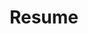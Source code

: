 ---
title: "Resume"
layout: "resume"
resume:
  name: "Justin Hung-Shin Lin"
  email: "justin.linhs@pm.me"
  github: "https://github.com/lancatlin"
  website: "https://wancat.cc"

  education:
    - school: "National Taipei University of Technology"
      department: "Intelligent Automation Engineering"
      school_url: "https://www-en.ntut.edu.tw/"
      department_url: "https://iae.ntut.edu.tw/index.php?Lang=en"
      period: "2019 - 2024"

  honors:
    - title: "International ICT Innovative Services Awards 2023"
      url: "https://innoserve.tca.org.tw/"
      content: |
        **2nd Place** in the competition with the project [Linux Odyssey](https://linuxodyssey.xyz)
    - title: "g0v sch001 4th Project Incubation Competition 2023"
      url: "https://sch001.g0v.tw/dash/brd/sch001-2023/list"
      content: |
        **Top prize** in the competition with the project [Linux Odyssey](https://linuxodyssey.xyz)
    - title: "Creative Competition in Mechatronics, Artificial Intelligence & Electric Vehicle for Higher Education Institutes 2021"
      url: "https://www.chengde.org.tw/"
      content: |
        **Honorable mention** with the project EyeDrone

  work_experiences:
    - company: "LikeCoin"
      company_url: "https://about.like.co"
      position: "Fullstack Developer"
      location: "Global (Remote)"
      period: "Mar. 2022 - Aug. 2022"
      projects:
        - name: "LikeChain Indexer"
          url: "https://github.com/likecoin/likecoin-chain-tx-indexer"
          description: "Indexes on-chain data into a database and provides a SQL-based API. Golang, Gin, PostgreSQL."
        - name: "ISCN Browser"
          url: "https://github.com/likecoin/iscn-browser"
          description: "Browses ISCN records on the LikeCoin chain. NuxtJS, Web3."
        - name: "LikeCoin Discord Bot"
          url: "https://github.com/likecoin/likecoin-discord-bot"
          description: "Donates LIKE to a message, publishes a message to depub.space in Discord. NodeJS, NuxtJS, Web3."
        - name: "NFT Dashboard"
          url: "https://github.com/likecoin/likecoin-nft-dashboard"
          description: "A dashboard for NFT statistics on the LikeCoin chain. VueJS, Web3."

    - company: "IBM"
      company_url: "https://ibm.com"
      position: "Backend Developer Intern"
      location: "Taipei, Taiwan"
      period: "Nov. 2021 - Feb. 2022"
      projects:
        - name: "Untranslated String Detection Tool"
          description: "A deep-learning-based, untranslated hard-coded string detection tool."
        - name: "CI/CD Workflow"
          description: "Set up a Jenkins CI/CD workflow for a NodeJS and AngularJS project."
        - name: "Automatic Deployment"
          description: "Automatically published GitHub releases with compiled executable files by Git tag."

  projects:
    - name: "LinuxOdyssey.xyz"
      url: "https://linuxodyssey.xyz"
      role: "Team Leader / Fullstack Developer / DevOps Engineer"
      period: "Jul. 2023 - Present"
      tech: "TypeScript / VueJS / Docker / MongoDB / WebSocket / TailwindCSS"
      description: "An interactive terminal teaching website tailored for beginners in programming and Linux, introducing a gamified learning experience to turn Linux command learning into an engaging activity."
      achievements:
        - "Provides a Docker-based development environment for users to practice Linux commands without installing Linux. Uses WebSocket to implement a real-time terminal on the website."
        - "Managed DevOps workflows with GitHub Actions for continuous integration and deployment, maintaining high code quality and facilitating agile development practices."
        - "Tested by 180 junior high students who had no experience in programming or Linux. 60% of them were able to use the terminal to complete the tasks without any help."

    - name: "EyeDrone"
      url: ""
      role: ""
      period: "May. 2021 - Nov. 2021"
      tech: "Python / Django / ReactJS / Scikit-Learn"
      description: "A water pollution analyzing system using drones and multispectrometers."
      achievements:
        - "Using the photos taken by drones to build a pollution model."
        - "Developed the RESTful API to integrate the image processing algorithm and database."

    - name: "FeverPass"
      url: "https://github.com/Linchpins-team/fever-pass"
      role: "Co-Founder / Backend Developer"
      period: "Feb. 2020 - Apr. 2020"
      tech: "Go / Vanilla JS / MySQL"
      description: "A body temperature registration system for COVID-19."
      achievements:
        - "Used by Taichung First Senior High School and Guoguang Laboratory School."
        - "Served 1,800 registered students and saved 360,000 pieces of paper."

    - name: "indieveloper (indie.tw)"
      url: "https://indie.tw"
      role: ""
      period: "Jan. 2023 - Present"
      tech: "YouTube"
      description: "A YouTube channel promoting free and open-source software and self-hosting."
      achievements:
        - "Empowers everyone with the ability to set up their own server."
        - "Achieved over 4,000 subscriptions within the first month."

  special_experiences:
    - name: "Liker.Social"
      url: "https://liker.social"
      role: "Founder & Executive Director"
      period: "Jan. 2020 - Apr. 2021"
      description: "Social Platform for the LikeCoin Community"
      achievements:
        - "Raised $100K in LikeCoin to start up a Mastodon instance for the LikeCoin community."
        - "1.8K registered users."

  publications:
    - title: "A Effective Algorithm for Skew Correction in Text Images"
      url: "https://ieeexplore.ieee.org/document/9605083"
      authors: "C. -T. Chuang and H. -S. Lin"
      conference: "2021 International Conference on Fuzzy Theory and Its Applications (iFUZZY)"
      year: "2021"
      pages: "1-5"
      doi: "10.1109/iFUZZY53132.2021.9605083"

  skills:
    languages: "TypeScript, JavaScript, Go, Python"
    frameworks: "Vue, React, Nuxt, Django, TensorFlow"
    databases: "PostgreSQL, MySQL, MongoDB"
    devops: "GitHub Actions, Linux, Docker, Jenkins, Proxmox"
--- 